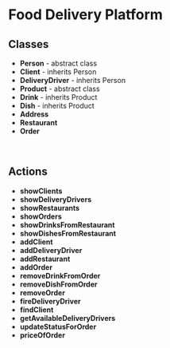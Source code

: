 # Food Delivery Platform

## Classes <br/>
* **Person** - abstract class <br/>
* **Client** - inherits Person <br/>
* **DeliveryDriver** - inherits Person<br/>
* **Product** - abstract class </br>
* **Drink** - inherits Product <br/>
* **Dish** - inherits Product <br/>
* **Address** <br/>
* **Restaurant** <br/>
* **Order** <br/>
<br/>

## Actions <br/>
* **showClients**
* **showDeliveryDrivers**
* **showRestaurants**
* **showOrders**
* **showDrinksFromRestaurant**
* **showDishesFromRestaurant**
* **addClient**
* **addDeliveryDriver**
* **addRestaurant**
* **addOrder**
* **removeDrinkFromOrder**
* **removeDishFromOrder**
* **removeOrder**
* **fireDeliveryDriver**
* **findClient**
* **getAvailableDeliveryDrivers**
* **updateStatusForOrder**
* **priceOfOrder**


